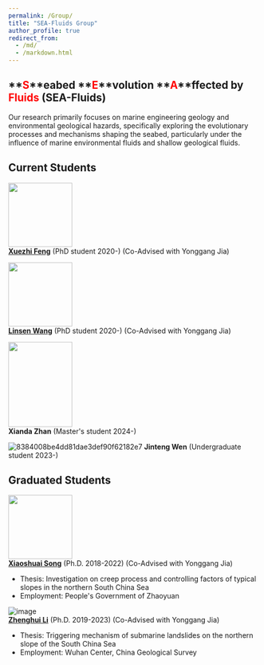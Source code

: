 ```yaml
---
permalink: /Group/
title: "SEA-Fluids Group"
author_profile: true
redirect_from: 
  - /md/
  - /markdown.html
---
```


## **<font color='red'>S</font>**eabed **<font color='red'>E</font>**volution **<font color='red'>A</font>**ffected by **<font color='red'>Fluids</font>** (SEA-Fluids)
Our research primarily focuses on marine engineering geology and environmental geological hazards, specifically exploring the evolutionary processes and mechanisms shaping the seabed, particularly under the influence of marine environmental fluids and shallow geological fluids.

## Current Students
<img src="https://github.com/Chaoqizhu/Chaoqizhu.github.io/assets/58731405/4cffe9c4-37a1-42f4-b50b-37c543658312" width="128" height="128"><br>
**[Xuezhi Feng](https://www.researchgate.net/profile/Xuezhi-Feng-3)** (PhD student 2020-) (Co-Advised with Yonggang Jia)

<img src="https://github.com/Chaoqizhu/Chaoqizhu.github.io/assets/58731405/ca41a646-6196-4457-aa4a-c55c76eb533b" width="128" height="128"><br>
**[Linsen Wang](https://www.researchgate.net/profile/Linsen-Wang)** (PhD student 2020-) (Co-Advised with Yonggang Jia)

<img src="https://github.com/Chaoqizhu/Chaoqizhu.github.io/assets/58731405/f8087d06-ee27-4be0-948b-58862365d6d0" width="128" height="170"><br>
**Xianda Zhan** (Master's student 2024-) 

![8384008be4dd81dae3def90f62182e7](https://github.com/user-attachments/assets/3d6f706a-da47-4cf2-b9e7-55229cd50e39)
**Jinteng Wen** (Undergraduate student 2023-) 

## Graduated Students
<img src="https://i1.rgstatic.net/ii/profile.image/864276776497152-1583071049061_Q512/Xiaoshuai-Song.jpg" width="128" height="128">  <br>
**[Xiaoshuai Song](https://www.researchgate.net/profile/Xiaoshuai-Song)** (Ph.D. 2018-2022) (Co-Advised with Yonggang Jia)  <br>
* Thesis: Investigation on creep process and controlling factors of typical slopes in the northern South China Sea  <br>
* Employment: People's Government of Zhaoyuan

![image](https://i1.rgstatic.net/ii/profile.image/11431281103741269-1669814357677_Q128/Zhenghui_Li10.jpg) <br>
**[Zhenghui Li](https://www.researchgate.net/profile/Zhenghui_Li10)** (Ph.D. 2019-2023) (Co-Advised with Yonggang Jia)  <br>
* Thesis: Triggering mechanism of submarine landslides on the northern slope of the South China Sea  <br>
* Employment: Wuhan Center, China Geological Survey
